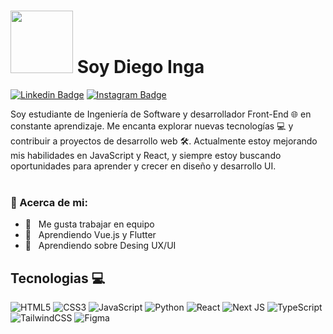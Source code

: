 # <img src="https://media.giphy.com/media/lGhBlBMIN2XsEteTN3/giphy.gif" width="100"/> Soy Diego Inga

[![Linkedin Badge](https://img.shields.io/badge/-LinkedIn-0e76a8?style=flat-square&logo=Linkedin&logoColor=white)](https://www.linkedin.com/in/diego-felipe-inga-silva-715555315/)
[![Instagram Badge](https://img.shields.io/badge/-Instagram-e4405f?style=flat-square&logo=Instagram&logoColor=white)](https://www.instagram.com/di3ego.silva/)



Soy estudiante de Ingeniería de Software y desarrollador Front-End 🌐 en constante aprendizaje. Me encanta explorar nuevas tecnologías 💻 y contribuir a proyectos de desarrollo web 🛠️. Actualmente estoy mejorando mis habilidades en JavaScript y React, y siempre estoy buscando oportunidades para aprender y crecer en diseño y desarrollo UI.
<br/>
<br/>

### 🧐 Acerca de mi:

- 🔭 &nbsp; Me gusta trabajar en equipo
- 🌱 &nbsp; Aprendiendo Vue.js y Flutter
- 🎨 &nbsp; Aprendiendo sobre Desing UX/UI


## Tecnologias 💻
![HTML5](https://img.shields.io/badge/html5-%23E34F26.svg?style=for-the-badge&logo=html5&logoColor=white)
![CSS3](https://img.shields.io/badge/css3-%231572B6.svg?style=for-the-badge&logo=css3&logoColor=white)
![JavaScript](https://img.shields.io/badge/javascript-%23323330.svg?style=for-the-badge&logo=javascript&logoColor=%23F7DF1E)
![Python](https://img.shields.io/badge/python-3670A0?style=for-the-badge&logo=python&logoColor=ffdd54)
![React](https://img.shields.io/badge/react-%2320232a.svg?style=for-the-badge&logo=react&logoColor=%2361DAFB)
![Next JS](https://img.shields.io/badge/Next-black?style=for-the-badge&logo=next.js&logoColor=white)
![TypeScript](https://img.shields.io/badge/typescript-%23007ACC.svg?style=for-the-badge&logo=typescript&logoColor=white)
<br/>
![TailwindCSS](https://img.shields.io/badge/tailwindcss-%2338B2AC.svg?style=for-the-badge&logo=tailwind-css&logoColor=white)
![Figma](https://img.shields.io/badge/figma-%23F24E1E.svg?style=for-the-badge&logo=figma&logoColor=white)




